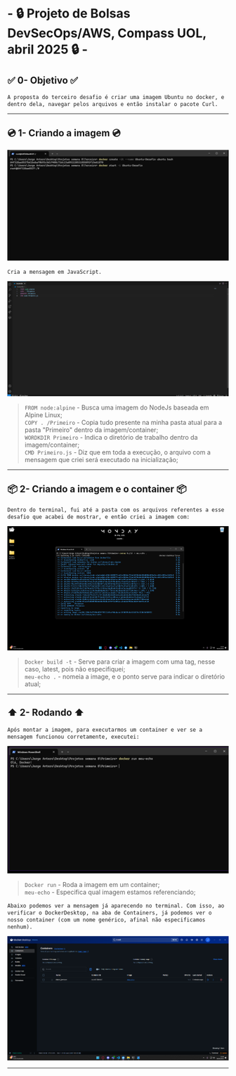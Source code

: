 # - 🔒 Projeto de Bolsas DevSecOps/AWS,  Compass UOL, abril 2025 🔒 -

## ✅ 0- Objetivo ✅
    A proposta do terceiro desafio é criar uma imagem Ubuntu no docker, e dentro dela, navegar pelos arquivos e então instalar o pacote Curl.
---
## 💿 1- Criando a imagem 💿
![Primeiro print](/Desafios/Prints/3.1.png)  

    Cria a mensagem em JavaScript.

![Segundo print](/Desafios/Prints/1.2.png)
>`FROM node:alpine` - Busca uma imagem do NodeJs baseada em Alpine Linux;  
>`COPY . /Primeiro` - Copia tudo presente na minha pasta atual para a pasta "Primeiro" dentro da imagem/container;  
>`WORDKDIR Primeiro` - Indica o diretório de trabalho dentro da imagem/container;  
>`CMD Primeiro.js` - Diz que em toda a execução, o arquivo com a mensagem que criei será executado na inicialização;  

---
## 📦 2- Criando a imagem e o container 📦
    Dentro do terminal, fui até a pasta com os arquivos referentes a esse desafio que acabei de mostrar, e então criei a imagem com:
![Terceiro print](/Desafios/Prints/1.3.png)
>`Docker build -t` - Serve para criar a imagem com uma tag, nesse caso, latest, pois não especifiquei;  
>`meu-echo .` - nomeia a image, e o ponto serve para indicar o diretório atual;  

---
## ⬆️ 2- Rodando ⬆️
    Após montar a imagem, para executarmos um container e ver se a mensagem funcionou corretamente, executei:
![Quarto print](/Desafios/Prints/1.4.png)
>`Docker run` - Roda a imagem em um container;  
>`meu-echo` - Especifica qual imagem estamos referenciando;  

    Abaixo podemos ver a mensagem já aparecendo no terminal. Com isso, ao verificar o DockerDesktop, na aba de Containers, já podemos ver o nosso container (com um nome genérico, afinal não especificamos nenhum).  
![Quinto print](/Desafios/Prints/1.5.png)

---
